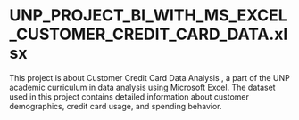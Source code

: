 # UNP_PROJECT_BI_WITH_MS_EXCEL_CUSTOMER_CREDIT_CARD_DATA.xlsx
This project is about Customer Credit Card Data Analysis , a part of the UNP academic curriculum in data analysis using Microsoft Excel. The dataset used in this project contains detailed information about customer demographics, credit card usage, and spending behavior.
